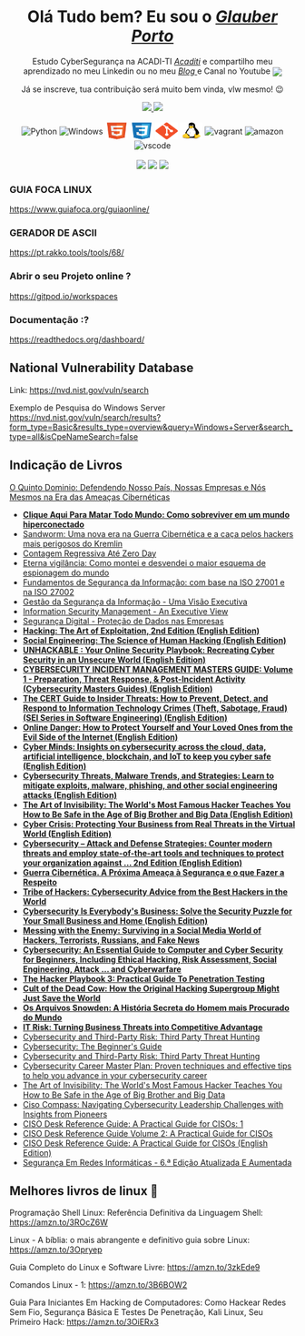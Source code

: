 <div>
  <h1 align="center">Olá Tudo bem? Eu sou o <a href="https://www.linkedin.com/in/glauberporto/"><i>Glauber Porto</i></a> </h1>
  <p align="center">Estudo CyberSegurança na ACADI-TI <a href="https://buzzlead.acaditi.com.br/amigo-indicado?bid=WXOKLMN"><i>Acaditi</i></a> e compartilho meu aprendizado no meu Linkedin ou no meu <a href="https://cyberdata.netlify.app/"><i>Blog</i> </a>
  e Canal no Youtube <a align="rigth"  href="https://www.youtube.com/channel/UCPGldblyYxm6KPSW0R4tNBw?sub_confirmation=1" target="_blank">
    <img width="10%" align="center" valign="middle" src="https://img.shields.io/youtube/channel/subscribers/UCPGldblyYxm6KPSW0R4tNBw?label=CyberData&style=social  " target="_blank" />
  </a><br>
  <p align="center">Já se inscreve, tua contribuição será muito bem vinda, vlw mesmo! 😉️</h2>
</div>




<div align="center">
  <a href="https://github.com/glauberporto">
    <img height="150em" src="https://github-readme-stats.vercel.app/api?username=glauberporto&count_private=true&include_all_commits=true&show_icons=true&theme=dracula&hide_border=false&show_owner=true"/>
    <img height="150em" src="https://github-readme-stats.vercel.app/api/top-langs/?username=glauberporto&theme=dracula&hide_border=false&&layout=compact"/>
  </a>
</div>

<div align="center" valign="top"><br>
  <img align="center" alt="Python" height="30" width="40" src="https://cdn.jsdelivr.net/gh/devicons/devicon/icons/python/python-original.svg">
  <img align="center" alt="Windows" height="30" width="40" src="https://cdn.jsdelivr.net/gh/devicons/devicon/icons/windows8/windows8-original.svg">
  <img align="center" alt="HTML" height="30" width="40" src="https://raw.githubusercontent.com/devicons/devicon/master/icons/html5/html5-original.svg">
  <img align="center" alt="CSS" height="30" width="40" src="https://raw.githubusercontent.com/devicons/devicon/master/icons/css3/css3-original.svg">
  <img align="center" alt="git" height="30" width="40" src="https://raw.githubusercontent.com/devicons/devicon/master/icons/git/git-original.svg">
  <img align="center" alt="linux" height="30" width="40" src="https://raw.githubusercontent.com/devicons/devicon/master/icons/linux/linux-original.svg">
  <img align="center" alt="vagrant" height="30" width="40" src="https://cdn.jsdelivr.net/gh/devicons/devicon/icons/vagrant/vagrant-original.svg">
  <img align="center" alt="amazon" height="30" width="40" src="https://cdn.jsdelivr.net/gh/devicons/devicon/icons/amazonwebservices/amazonwebservices-original-wordmark.svg">
   <img align="center" alt="vscode" height="30" width="40" src="img src="https://cdn.jsdelivr.net/gh/devicons/devicon/icons/vscode/vscode-plain.svg">
  
            
          
</div><br>

<div align="center">
  <a href="https://www.youtube.com/channel/UCPGldblyYxm6KPSW0R4tNBw?sub_confirmation=1" target="_blank"><img src="https://img.shields.io/badge/YouTube-FF0000?style=for-the-badge&logo=youtube&logoColor=white" target="_blank"></a>
  <a href="https://www.instagram.com/cyberdata_/" target="_blank"><img src="https://img.shields.io/badge/-Instagram-%23E4405F?style=for-the-badge&logo=instagram&logoColor=white" target="_blank"></a>
   <a href="https://www.linkedin.com/in/glauberporto/" target="_blank"><img src="https://img.shields.io/badge/-LinkedIn-%230077B5?style=for-the-badge&logo=linkedin&logoColor=white" target="_blank"></a> 
  
</div>

### GUIA FOCA LINUX

https://www.guiafoca.org/guiaonline/

### GERADOR DE ASCII

https://pt.rakko.tools/tools/68/

### Abrir o seu Projeto online ? 

https://gitpod.io/workspaces

### Documentação :? 

https://readthedocs.org/dashboard/

## National Vulnerability Database

Link: https://nvd.nist.gov/vuln/search

Exemplo de Pesquisa do Windows Server https://nvd.nist.gov/vuln/search/results?form_type=Basic&results_type=overview&query=Windows+Server&search_type=all&isCpeNameSearch=false

## Indicação de Livros

 [O Quinto Dominio: Defendendo Nosso País, Nossas Empresas e Nós Mesmos na Era das Ameaças Cibernéticas](https://amzn.to/3yNgQZt)
-   [**Clique Aqui Para Matar Todo Mundo: Como sobreviver em um mundo hiperconectado**](https://amzn.to/3ppeVVL)
-   [Sandworm: Uma nova era na Guerra Cibernética e a caça pelos hackers mais perigosos do Kremlin](https://amzn.to/3B3aY0G)
-   [Contagem Regressiva Até Zero Day](https://amzn.to/2N4NnDo)
-   [Eterna vigilância: Como montei e desvendei o maior esquema de espionagem do mundo](https://amzn.to/3AZ6qsi)
-   [Fundamentos de Segurança da Informação: com base na ISO 27001 e na ISO 27002](https://amzn.to/2tGWzac)
-   [Gestão da Segurança da Informação - Uma Visão Executiva](https://www.livrodeseguranca.com/)
-   [Information Security Management - An Executive View](https://www.infosecuritybook.com/)
-   [Segurança Digital - Proteção de Dados nas Empresas](https://amzn.to/3RDWyKm)
-   [**Hacking: The Art of Exploitation, 2nd Edition (English Edition)**](https://amzn.to/3rO7Mz9)
-   [**Social Engineering: The Science of Human Hacking (English Edition)**](https://amzn.to/3n9atIa)
-   [**UNHACKABLE : Your Online Security Playbook: Recreating Cyber Security in an Unsecure World (English Edition)**](https://amzn.to/2LkTRQw)
-   [**CYBERSECURITY INCIDENT MANAGEMENT MASTERS GUIDE: Volume 1 - Preparation, Threat Response, & Post-Incident Activity (Cybersecurity Masters Guides) (English Edition)**](https://amzn.to/3n5kndz)
-   [**The CERT Guide to Insider Threats: How to Prevent, Detect, and Respond to Information Technology Crimes (Theft, Sabotage, Fraud) (SEI Series in Software Engineering) (English Edition)**](https://amzn.to/2X5iVNV)
-   [**Online Danger: How to Protect Yourself and Your Loved Ones from the Evil Side of the Internet (English Edition)**](https://amzn.to/3IIsXLL)
-   [**Cyber Minds: Insights on cybersecurity across the cloud, data, artificial intelligence, blockchain, and IoT to keep you cyber safe (English Edition)**](https://amzn.to/3hL2vE0)
-   [**Cybersecurity Threats, Malware Trends, and Strategies: Learn to mitigate exploits, malware, phishing, and other social engineering attacks (English Edition)**](https://amzn.to/3b31t4N)
-   [**The Art of Invisibility: The World's Most Famous Hacker Teaches You How to Be Safe in the Age of Big Brother and Big Data (English Edition)**](https://amzn.to/3pNlFeW)
-   [**Cyber Crisis: Protecting Your Business from Real Threats in the Virtual World (English Edition)**](https://amzn.to/3o92PQS)
-   [**Cybersecurity – Attack and Defense Strategies: Counter modern threats and employ state-of-the-art tools and techniques to protect your organization against ... 2nd Edition (English Edition)**](https://amzn.to/2N5gVkh)
-   [**Guerra Cibernética. A Próxima Ameaça à Segurança e o que Fazer a Respeito**](https://amzn.to/2SZk6xo)
-   [**Tribe of Hackers: Cybersecurity Advice from the Best Hackers in the World**](https://amzn.to/2T4ukg6)
-   [**Cybersecurity Is Everybody's Business: Solve the Security Puzzle for Your Small Business and Home (English Edition)**](https://amzn.to/2sZt3ML)
-   [**Messing with the Enemy: Surviving in a Social Media World of Hackers, Terrorists, Russians, and Fake News**](https://amzn.to/37QJlq9)
-   [**Cybersecurity: An Essential Guide to Computer and Cyber Security for Beginners, Including Ethical Hacking, Risk Assessment, Social Engineering, Attack ... and Cyberwarfare**](https://amzn.to/2T2oR9r)
-   [**The Hacker Playbook 3: Practical Guide To Penetration Testing**](https://amzn.to/39KvLGq)
-   [**Cult of the Dead Cow: How the Original Hacking Supergroup Might Just Save the World**](https://amzn.to/3z5bh91)
-   [**Os Arquivos Snowden: A História Secreta do Homem mais Procurado do Mundo**](https://amzn.to/3yNkHFW)
-   [**IT Risk: Turning Business Threats into Competitive Advantage**](https://amzn.to/2Uixakn)
-   [Cybersecurity and Third-Party Risk: Third Party Threat Hunting](https://amzn.to/3IMsdWe)
-   [Cybersecurity: The Beginner's Guide](https://amzn.to/3aNcUA0)
-   [Cybersecurity and Third-Party Risk: Third Party Threat Hunting](https://amzn.to/3o9OnYY)
-   [Cybersecurity Career Master Plan: Proven techniques and effective tips to help you advance in your cybersecurity career](https://amzn.to/3ck9Yeh)
-   [The Art of Invisibility: The World's Most Famous Hacker Teaches You How to Be Safe in the Age of Big Brother and Big Data](https://amzn.to/3PbQxTv)
-   [Ciso Compass: Navigating Cybersecurity Leadership Challenges with Insights from Pioneers](https://amzn.to/3yKqex0)
-   [CISO Desk Reference Guide: A Practical Guide for CISOs: 1](https://amzn.to/3yJTZ0H)
-   [CISO Desk Reference Guide Volume 2: A Practical Guide for CISOs](https://amzn.to/3PcD5ir)
-   [CISO Desk Reference Guide: A Practical Guide for CISOs (English Edition)](https://amzn.to/3PgawAL)
-   [Segurança Em Redes Informáticas - 6.ª Edição Atualizada E Aumentada](https://amzn.to/3IHAcDP)


## Melhores livros de linux 🥇

Programação Shell Linux: Referência Definitiva da Linguagem Shell: https://amzn.to/3ROcZ6W

Linux - A bíblia: o mais abrangente e definitivo guia sobre Linux: https://amzn.to/3Opryep

Guia Completo do Linux e Software Livre: https://amzn.to/3zkEde9

Comandos Linux - 1: https://amzn.to/3B6BOW2

Guia Para Iniciantes Em Hacking de Computadores: Como Hackear Redes Sem Fio, Segurança Básica E Testes De Penetração, Kali Linux, Seu Primeiro Hack: https://amzn.to/3OiERx3
